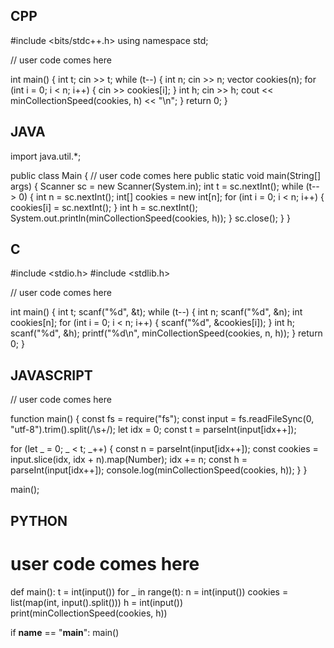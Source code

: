 ## CPP

#include <bits/stdc++.h>
using namespace std;

// user code comes here

int main() {
    int t;
    cin >> t;
    while (t--) {
        int n;
        cin >> n;
        vector<int> cookies(n);
        for (int i = 0; i < n; i++) {
            cin >> cookies[i];
        }
        int h;
        cin >> h;
        cout << minCollectionSpeed(cookies, h) << "\n";
    }
    return 0;
}


## JAVA

import java.util.*;

public class Main {
    // user code comes here
    public static void main(String[] args) {
        Scanner sc = new Scanner(System.in);
        int t = sc.nextInt();
        while (t-- > 0) {
            int n = sc.nextInt();
            int[] cookies = new int[n];
            for (int i = 0; i < n; i++) {
                cookies[i] = sc.nextInt();
            }
            int h = sc.nextInt();
            System.out.println(minCollectionSpeed(cookies, h));
        }
        sc.close();
    }
}


## C

#include <stdio.h>
#include <stdlib.h>

// user code comes here

int main() {
    int t;
    scanf("%d", &t);
    while (t--) {
        int n;
        scanf("%d", &n);
        int cookies[n];
        for (int i = 0; i < n; i++) {
            scanf("%d", &cookies[i]);
        }
        int h;
        scanf("%d", &h);
        printf("%d\n", minCollectionSpeed(cookies, n, h));
    }
    return 0;
}


## JAVASCRIPT

// user code comes here

function main() {
  const fs = require("fs");
  const input = fs.readFileSync(0, "utf-8").trim().split(/\s+/);
  let idx = 0;
  const t = parseInt(input[idx++]);

  for (let _ = 0; _ < t; _++) {
    const n = parseInt(input[idx++]);
    const cookies = input.slice(idx, idx + n).map(Number);
    idx += n;
    const h = parseInt(input[idx++]);
    console.log(minCollectionSpeed(cookies, h));
  }
}

main();


## PYTHON

# user code comes here

def main():
    t = int(input())
    for _ in range(t):
        n = int(input())
        cookies = list(map(int, input().split()))
        h = int(input())
        print(minCollectionSpeed(cookies, h))

if __name__ == "__main__":
    main()
